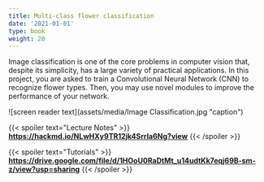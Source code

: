 ```yaml
---
title: Multi-class flower classification
date: '2021-01-01'
type: book
weight: 20
---
```


Image classification is one of the core problems in computer vision that, despite its simplicity, 
has a large variety of practical applications. In this project, you are asked to train a Convolutional Neural Network (CNN) 
to recognize flower types. Then, you may use novel modules to improve the performance of your network.

![screen reader text](assets/media/Image Classification.jpg "caption")

{{< spoiler text="Lecture Notes" >}}
	**https://hackmd.io/NLwHXy9TR12jk4SrrIa6Ng?view**
{{< /spoiler >}}

{{< spoiler text="Tutorials" >}}
    **https://drive.google.com/file/d/1HOoU0RaDtMt_u14udtKk7eqj69B-sm-z/view?usp=sharing**
{{< /spoiler >}}
